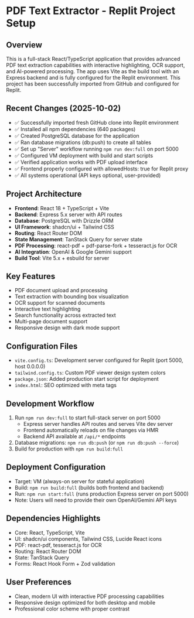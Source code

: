 # PDF Text Extractor - Replit Project Setup

## Overview
This is a full-stack React/TypeScript application that provides advanced PDF text extraction capabilities with interactive highlighting, OCR support, and AI-powered processing. The app uses Vite as the build tool with an Express backend and is fully configured for the Replit environment. This project has been successfully imported from GitHub and configured for Replit.

## Recent Changes (2025-10-02)
- ✅ Successfully imported fresh GitHub clone into Replit environment
- ✅ Installed all npm dependencies (640 packages)
- ✅ Created PostgreSQL database for the application
- ✅ Ran database migrations (db:push) to create all tables
- ✅ Set up "Server" workflow running `npm run dev:full` on port 5000
- ✅ Configured VM deployment with build and start scripts
- ✅ Verified application works with PDF upload interface
- ✅ Frontend properly configured with allowedHosts: true for Replit proxy
- ✅ All systems operational (API keys optional, user-provided)

## Project Architecture
- **Frontend**: React 18 + TypeScript + Vite
- **Backend**: Express 5.x server with API routes
- **Database**: PostgreSQL with Drizzle ORM
- **UI Framework**: shadcn/ui + Tailwind CSS
- **Routing**: React Router DOM
- **State Management**: TanStack Query for server state
- **PDF Processing**: react-pdf + pdf-parse-fork + tesseract.js for OCR
- **AI Integration**: OpenAI & Google Gemini support
- **Build Tool**: Vite 5.x + esbuild for server

## Key Features
- PDF document upload and processing
- Text extraction with bounding box visualization
- OCR support for scanned documents
- Interactive text highlighting
- Search functionality across extracted text
- Multi-page document support
- Responsive design with dark mode support

## Configuration Files
- `vite.config.ts`: Development server configured for Replit (port 5000, host 0.0.0.0)
- `tailwind.config.ts`: Custom PDF viewer design system colors
- `package.json`: Added production start script for deployment
- `index.html`: SEO optimized with meta tags

## Development Workflow
1. Run `npm run dev:full` to start full-stack server on port 5000
   - Express server handles API routes and serves Vite dev server
   - Frontend automatically reloads on file changes via HMR
   - Backend API available at `/api/*` endpoints
2. Database migrations: `npm run db:push` (or `npm run db:push --force`)
3. Build for production with `npm run build:full`

## Deployment Configuration
- Target: VM (always-on server for stateful application)
- Build: `npm run build:full` (builds both frontend and backend)
- Run: `npm run start:full` (runs production Express server on port 5000)
- Note: Users will need to provide their own OpenAI/Gemini API keys

## Dependencies Highlights
- Core: React, TypeScript, Vite
- UI: shadcn/ui components, Tailwind CSS, Lucide React icons
- PDF: react-pdf, tesseract.js for OCR
- Routing: React Router DOM
- State: TanStack Query
- Forms: React Hook Form + Zod validation

## User Preferences
- Clean, modern UI with interactive PDF processing capabilities
- Responsive design optimized for both desktop and mobile
- Professional color scheme with proper contrast